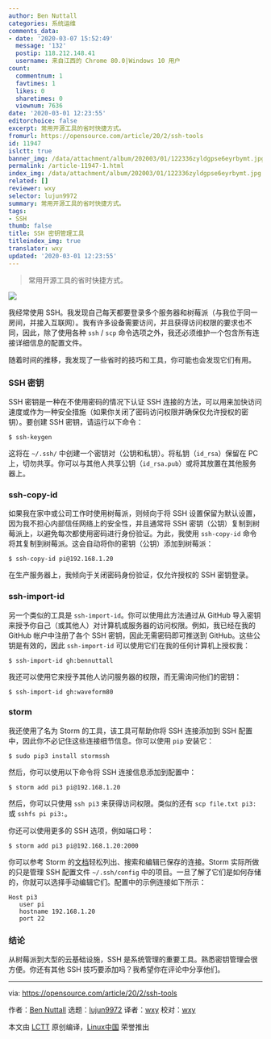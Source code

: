 ```yaml
---
author: Ben Nuttall
categories: 系统运维
comments_data:
- date: '2020-03-07 15:52:49'
  message: '132'
  postip: 118.212.148.41
  username: 来自江西的 Chrome 80.0|Windows 10 用户
count:
  commentnum: 1
  favtimes: 1
  likes: 0
  sharetimes: 0
  viewnum: 7636
date: '2020-03-01 12:23:55'
editorchoice: false
excerpt: 常用开源工具的省时快捷方式。
fromurl: https://opensource.com/article/20/2/ssh-tools
id: 11947
islctt: true
banner_img: /data/attachment/album/202003/01/122336zyldgpse6eyrbymt.jpg
permalink: /article-11947-1.html
index_img: /data/attachment/album/202003/01/122336zyldgpse6eyrbymt.jpg.thumb.jpg
related: []
reviewer: wxy
selector: lujun9972
summary: 常用开源工具的省时快捷方式。
tags:
- SSH
thumb: false
title: SSH 密钥管理工具
titleindex_img: true
translator: wxy
updated: '2020-03-01 12:23:55'
---
```



> 
> 常用开源工具的省时快捷方式。
> 
> 
> 


![](/data/attachment/album/202003/01/122336zyldgpse6eyrbymt.jpg)


我经常使用 SSH。我发现自己每天都要登录多个服务器和树莓派（与我位于同一房间，并接入互联网）。我有许多设备需要访问，并且获得访问权限的要求也不同，因此，除了使用各种 `ssh` / `scp` 命令选项之外，我还必须维护一个包含所有连接详细信息的配置文件。


随着时间的推移，我发现了一些省时的技巧和工具，你可能也会发现它们有用。


### SSH 密钥


SSH 密钥是一种在不使用密码的情况下认证 SSH 连接的方法，可以用来加快访问速度或作为一种安全措施（如果你关闭了密码访问权限并确保仅允许授权的密钥）。要创建 SSH 密钥，请运行以下命令：



```
$ ssh-keygen
```

这将在 `~/.ssh/` 中创建一个密钥对（公钥和私钥）。将私钥（`id_rsa`）保留在 PC 上，切勿共享。你可以与其他人共享公钥（`id_rsa.pub`）或将其放置在其他服务器上。


### ssh-copy-id


如果我在家中或公司工作时使用树莓派，则倾向于将 SSH 设置保留为默认设置，因为我不担心内部信任网络上的安全性，并且通常将 SSH 密钥（公钥）复制到树莓派上，以避免每次都使用密码进行身份验证。为此，我使用 `ssh-copy-id` 命令将其复制到树莓派。这会自动将你的密钥（公钥）添加到树莓派：



```
$ ssh-copy-id pi@192.168.1.20
```

在生产服务器上，我倾向于关闭密码身份验证，仅允许授权的 SSH 密钥登录。


### ssh-import-id


另一个类似的工具是 `ssh-import-id`。你可以使用此方法通过从 GitHub 导入密钥来授予你自己（或其他人）对计算机或服务器的访问权限。例如，我已经在我的 GitHub 帐户中注册了各个 SSH 密钥，因此无需密码即可推送到 GitHub。这些公钥是有效的，因此 `ssh-import-id` 可以使用它们在我的任何计算机上授权我：



```
$ ssh-import-id gh:bennuttall
```

我还可以使用它来授予其他人访问服务器的权限，而无需询问他们的密钥：



```
$ ssh-import-id gh:waveform80
```

### storm


我还使用了名为 Storm 的工具，该工具可帮助你将 SSH 连接添加到 SSH 配置中，因此你不必记住这些连接细节信息。你可以使用 `pip` 安装它：



```
$ sudo pip3 install stormssh
```

然后，你可以使用以下命令将 SSH 连接信息添加到配置中：



```
$ storm add pi3 pi@192.168.1.20
```

然后，你可以只使用 `ssh pi3` 来获得访问权限。类似的还有 `scp file.txt pi3:` 或 `sshfs pi pi3:`。


你还可以使用更多的 SSH 选项，例如端口号：



```
$ storm add pi3 pi@192.168.1.20:2000
```

你可以参考 Storm 的[文档](https://stormssh.readthedocs.io/en/stable/usage.html)轻松列出、搜索和编辑已保存的连接。Storm 实际所做的只是管理 SSH 配置文件 `~/.ssh/config` 中的项目。一旦了解了它们是如何存储的，你就可以选择手动编辑它们。配置中的示例连接如下所示：



```
Host pi3
   user pi
   hostname 192.168.1.20
   port 22
```

### 结论


从树莓派到大型的云基础设施，SSH 是系统管理的重要工具。熟悉密钥管理会很方便。你还有其他 SSH 技巧要添加吗？我希望你在评论中分享他们。




---


via: <https://opensource.com/article/20/2/ssh-tools>


作者：[Ben Nuttall](https://opensource.com/users/bennuttall) 选题：[lujun9972](https://github.com/lujun9972) 译者：[wxy](https://github.com/wxy) 校对：[wxy](https://github.com/wxy)


本文由 [LCTT](https://github.com/LCTT/TranslateProject) 原创编译，[Linux中国](https://linux.cn/) 荣誉推出